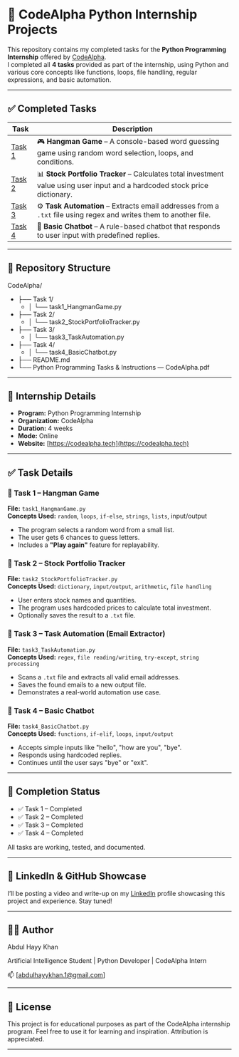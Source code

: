 
# 🐍 CodeAlpha Python Internship Projects 

This repository contains my completed tasks for the **Python Programming Internship** offered by [CodeAlpha](https://codealpha.tech/).  
I completed all **4 tasks** provided as part of the internship, using Python and various core concepts like functions, loops, file handling, regular expressions, and basic automation.

---

## ✅ Completed Tasks

| Task | Description |
|------|-------------|
| [Task 1](./Task%201) | 🎮 **Hangman Game** – A console-based word guessing game using random word selection, loops, and conditions. |
| [Task 2](./Task%202) | 📊 **Stock Portfolio Tracker** – Calculates total investment value using user input and a hardcoded stock price dictionary. |
| [Task 3](./Task%203) | ⚙️ **Task Automation** – Extracts email addresses from a `.txt` file using regex and writes them to another file. |
| [Task 4](./Task%204) | 💬 **Basic Chatbot** – A rule-based chatbot that responds to user input with predefined replies. |

---

##  📁 Repository Structure

CodeAlpha/
- ├── Task 1/
  - │ └── task1_HangmanGame.py
- ├── Task 2/
  - │ └── task2_StockPortfolioTracker.py
- ├── Task 3/
  - │ └── task3_TaskAutomation.py
- ├── Task 4/
  - │ └── task4_BasicChatbot.py
- ├── README.md
- └── Python Programming Tasks & Instructions — CodeAlpha.pdf

---

## 🧠 Internship Details

- **Program:** Python Programming Internship  
- **Organization:** CodeAlpha  
- **Duration:** 4 weeks  
- **Mode:** Online  
- **Website:** [https://codealpha.tech](https://codealpha.tech)

---

## ✅ Task Details

### 🔹 Task 1 – Hangman Game
**File:** `task1_HangmanGame.py`  
**Concepts Used:** `random`, `loops`, `if-else`, `strings`, `lists`, input/output  
- The program selects a random word from a small list.
- The user gets 6 chances to guess letters.
- Includes a **"Play again"** feature for replayability.


### 🔹 Task 2 – Stock Portfolio Tracker
**File:** `task2_StockPortfolioTracker.py`  
**Concepts Used:** `dictionary`, `input/output`, `arithmetic`, `file handling`  
- User enters stock names and quantities.
- The program uses hardcoded prices to calculate total investment.
- Optionally saves the result to a `.txt` file.


### 🔹 Task 3 – Task Automation (Email Extractor)
**File:** `task3_TaskAutomation.py`  
**Concepts Used:** `regex`, `file reading/writing`, `try-except`, `string processing`  
- Scans a `.txt` file and extracts all valid email addresses.
- Saves the found emails to a new output file.
- Demonstrates a real-world automation use case.


### 🔹 Task 4 – Basic Chatbot
**File:** `task4_BasicChatbot.py`  
**Concepts Used:** `functions`, `if-elif`, `loops`, `input/output`  
- Accepts simple inputs like "hello", "how are you", "bye".
- Responds using hardcoded replies.
- Continues until the user says "bye" or "exit".

---

## 🏁 Completion Status

- ✅ Task 1 – Completed
- ✅ Task 2 – Completed
- ✅ Task 3 – Completed
- ✅ Task 4 – Completed

All tasks are working, tested, and documented.

---

## 📢 LinkedIn & GitHub Showcase

I’ll be posting a video and write-up on my [LinkedIn](linkedin.com/in/abdul-hayy-khan) profile showcasing this project and experience. Stay tuned!

---

## 🙋‍♂️ Author

Abdul Hayy Khan

Artificial Intelligence Student | Python Developer | CodeAlpha Intern

📫 [abdulhayykhan.1@gmail.com]

---

## 📌 License

This project is for educational purposes as part of the CodeAlpha internship program. Feel free to use it for learning and inspiration. Attribution is appreciated.

---



